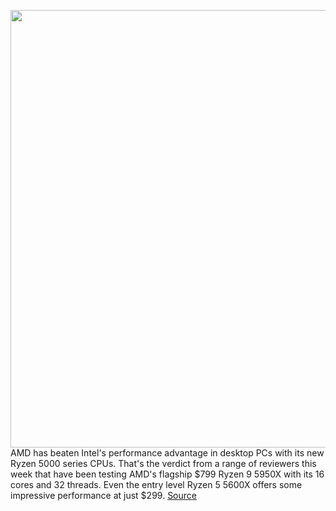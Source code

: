<img src='https://cdn.vox-cdn.com/thumbor/nnYcT_NP8BRSobWIr-Fj4jevdlE=/0x0:5120x2879/1200x800/filters:focal(2151x1031:2969x1849)/cdn.vox-cdn.com/uploads/chorus_image/image/67746913/AMD_Ryzen_5000_Series_Lidded_5.0.png' width='700px' /><br/>
AMD has beaten Intel's performance advantage in desktop PCs with its new Ryzen 5000 series CPUs. That's the verdict from a range of reviewers this week that have been testing AMD's flagship $799 Ryzen 9 5950X with its 16 cores and 32 threads. Even the entry level Ryzen 5 5600X offers some impressive performance at just $299.
<a href='https://www.theverge.com/21552336/amd-zen-3-ryzen-review-roundup-5950x-intel-comparison'> Source <a/>